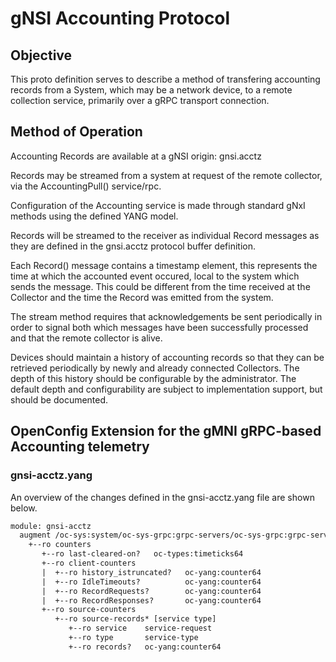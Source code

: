 # gNSI Accounting Protocol

## Objective

This proto definition serves to describe a method of transfering
accounting records from a System, which may be a network device, to a
remote collection service, primarily over a gRPC transport connection.

## Method of Operation

Accounting Records are available at a gNSI origin:
   gnsi.acctz

Records may be streamed from a system at request of the remote collector,
via the AccountingPull() service/rpc.

Configuration of the Accounting service is made through standard
gNxI methods using the defined YANG model.

Records will be streamed to the receiver as individual Record
messages as they are defined in the gnsi.acctz protocol buffer
definition.

Each Record() message contains a timestamp element, this represents the
time at which the accounted event occured, local to the system which sends
the message. This could be different from the time received at the Collector
and the time the Record was emitted from the system.

The stream method requires that acknowledgements be sent periodically
in order to signal both which messages have been successfully processed
and that the remote collector is alive.

Devices should maintain a history of accounting records so that they can be
retrieved periodically by newly and already connected Collectors.  The depth
of this history should be configurable by the administrator.  The default
depth and configurability are subject to implementation support, but should
be documented.

## OpenConfig Extension for the gMNI gRPC-based Accounting telemetry
### gnsi-acctz.yang
An overview of the changes defined in the gnsi-acctz.yang file are shown below.

```txt
module: gnsi-acctz
  augment /oc-sys:system/oc-sys-grpc:grpc-servers/oc-sys-grpc:grpc-server:
    +--ro counters
       +--ro last-cleared-on?   oc-types:timeticks64
       +--ro client-counters
       |  +--ro history_istruncated?   oc-yang:counter64
       |  +--ro IdleTimeouts?          oc-yang:counter64
       |  +--ro RecordRequests?        oc-yang:counter64
       |  +--ro RecordResponses?       oc-yang:counter64
       +--ro source-counters
          +--ro source-records* [service type]
             +--ro service    service-request
             +--ro type       service-type
             +--ro records?   oc-yang:counter64
```

